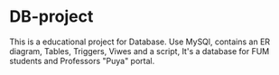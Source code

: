 # DB-project
This is a educational project for Database.
Use MySQl,
contains an ER diagram, Tables, Triggers, Viwes and a script,
It's a database for FUM students and Professors "Puya" portal.
